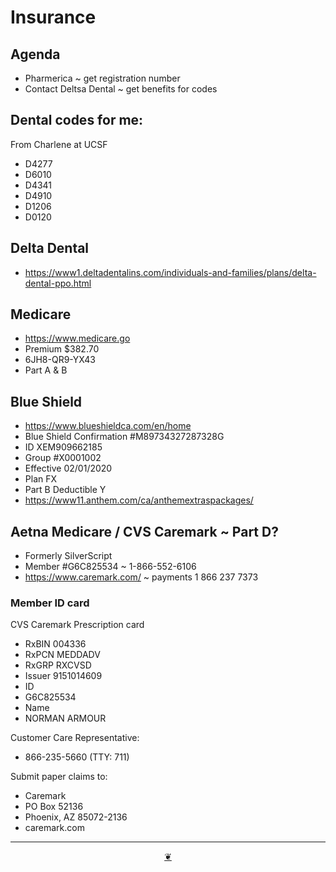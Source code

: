 # Insurance

## Agenda

* Pharmerica ~ get registration number
* Contact Deltsa Dental  ~ get benefits for codes

## Dental codes for me:

From Charlene at UCSF

* D4277
* D6010
* D4341
* D4910
* D1206
* D0120

## Delta Dental

* https://www1.deltadentalins.com/individuals-and-families/plans/delta-dental-ppo.html


## Medicare

* https://www.medicare.go
* Premium $382.70
* 6JH8-QR9-YX43
* Part A & B


## Blue Shield

* https://www.blueshieldca.com/en/home
* Blue Shield Confirmation #M89734327287328G
* ID XEM909662185
* Group #X0001002
* Effective 02/01/2020
* Plan FX
* Part B Deductible Y
* https://www11.anthem.com/ca/anthemextraspackages/


## Aetna Medicare / CVS Caremark ~ Part D?

* Formerly SilverScript
* Member #G6C825534 ~ 1-866-552-6106
* https://www.caremark.com/ ~ payments 1 866 237 7373


### Member ID card

CVS Caremark Prescription card

* RxBIN 004336
* RxPCN MEDDADV
* RxGRP RXCVSD
* Issuer 9151014609
* ID
* G6C825534
* Name
* NORMAN ARMOUR

Customer Care Representative:

* 866-235-5660 (TTY: 711)

Submit paper claims to:

* Caremark
* PO Box 52136
* Phoenix, AZ 85072-2136
* caremark.com

***

<center title="Hello! Click me to go up to the top" ><a class=aDingbat href=javascript:window.scrollTo(0,0);> ❦ </a></center>
